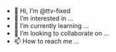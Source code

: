 - 👋 Hi, I’m @ttv-fixed
- 👀 I’m interested in ...
- 🌱 I’m currently learning ...
- 💞️ I’m looking to collaborate on ...
- 📫 How to reach me ...

<!---
ttv-fixed/ttv-fixed is a ✨ special ✨ repository because its `README.md` (this file) appears on your GitHub profile.
You can click the Preview link to take a look at your changes.
--->

